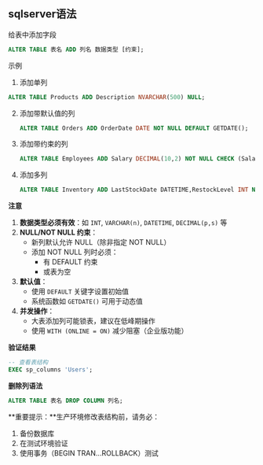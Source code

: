 ## sqlserver语法

给表中添加字段

```sql
ALTER TABLE 表名 ADD 列名 数据类型 [约束];
```

示例

1. 添加单列

```sql
ALTER TABLE Products ADD Description NVARCHAR(500) NULL;
```

2. 添加带默认值的列

   ```sql
   ALTER TABLE Orders ADD OrderDate DATE NOT NULL DEFAULT GETDATE();
   ```

3. 添加带约束的列

   ```SQL
   ALTER TABLE Employees ADD Salary DECIMAL(10,2) NOT NULL CHECK (Salary > 1000);
   ```

4. 添加多列

   ```sql
   ALTER TABLE Inventory ADD LastStockDate DATETIME,RestockLevel INT NOT NULL DEFAULT 50;
   ```

   

**注意**

1. **数据类型必须有效**：如 `INT`, `VARCHAR(n)`, `DATETIME`, `DECIMAL(p,s)` 等
2. **NULL/NOT NULL 约束**：
   - 新列默认允许 NULL（除非指定 NOT NULL）
   - 添加 NOT NULL 列时必须：
     - 有 DEFAULT 约束
     - 或表为空
3. **默认值**：
   - 使用 `DEFAULT` 关键字设置初始值
   - 系统函数如 `GETDATE()` 可用于动态值
4. **并发操作**：
   - 大表添加列可能锁表，建议在低峰期操作
   - 使用 `WITH (ONLINE = ON)` 减少阻塞（企业版功能）



**验证结果**

```sql
-- 查看表结构
EXEC sp_columns 'Users';
```

**删除列语法**

```sql
ALTER TABLE 表名 DROP COLUMN 列名;
```



**重要提示：**生产环境修改表结构前，请务必：

1. 备份数据库
2. 在测试环境验证
3. 使用事务（BEGIN TRAN...ROLLBACK）测试

